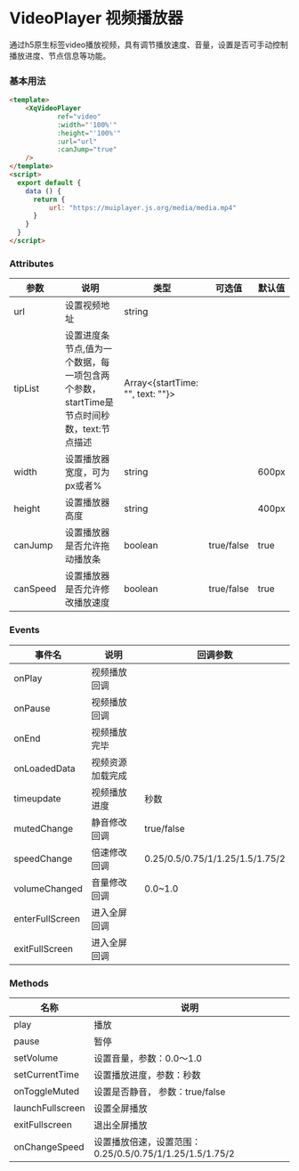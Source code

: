 # VideoPlayer 视频播放器

通过h5原生标签video播放视频，具有调节播放速度、音量，设置是否可手动控制播放进度、节点信息等功能。

### 基本用法

```html
<template>
    <XqVideoPlayer
            ref="video"
            :width="'100%'"
            :height="'100%'"
            :url="url"
            :canJump="true"
    />
</template>
<script>
  export default {
    data () {
      return {
          url: "https://muiplayer.js.org/media/media.mp4"
      }
    }
  }
</script>

```

### Attributes

| 参数              | 说明                             | 类型            | 可选值 | 默认值 |
| ----------------- | -------------------------------- | --------------- | ------ | ------ |
| url              | 设置视频地址   | string          |        |        |
| tipList              | 设置进度条节点,值为一个数据，每一项包含两个参数，startTime是节点时间秒数，text:节点描述             | Array<{startTime: "", text: ""}>  |   |
| width             | 设置播放器宽度，可为px或者%  | string |        |  600px   |
| height               | 设置播放器高度 | string |        |   400px   |
| canJump            | 设置播放器是否允许拖动播放条 | boolean |    true/false    |   true   |
| canSpeed               | 设置播放器是否允许修改播放速度 | boolean |    true/false    |  true    |


### Events

| 事件名 | 说明               | 回调参数 |
| ------ | ------------------ | -------- |
| onPlay  | 视频播放回调 |   |
| onPause  | 视频播放回调 |   |
| onEnd  | 视频播放完毕 |   |
| onLoadedData  | 视频资源加载完成 |   |
| timeupdate  | 视频播放进度 | 秒数  |
| mutedChange  | 静音修改回调 | true/false  |
| speedChange  | 倍速修改回调 | 0.25/0.5/0.75/1/1.25/1.5/1.75/2  |
| volumeChanged  | 音量修改回调 | 0.0~1.0  |
| enterFullScreen  | 进入全屏回调 |   |
| exitFullScreen  | 进入全屏回调 |   |

### Methods

| 名称	 | 说明               |  
| ------ | ------------------ | 
| play  | 播放 |
| pause  | 暂停 |
| setVolume  | 设置音量，参数：0.0～1.0 |
| setCurrentTime  | 设置播放进度，参数：秒数 |
| onToggleMuted  | 设置是否静音， 参数：true/false |
| launchFullscreen  | 设置全屏播放 |
| exitFullscreen  | 退出全屏播放 |
| onChangeSpeed  | 设置播放倍速，设置范围：0.25/0.5/0.75/1/1.25/1.5/1.75/2 |
